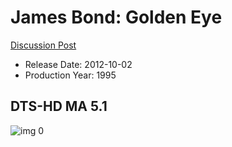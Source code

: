 # James Bond: Golden Eye

[Discussion Post](https://www.avsforum.com/threads/bass-eq-for-filtered-movies.2995212/post-56957228)

* Release Date: 2012-10-02
* Production Year: 1995

## DTS-HD MA 5.1

![img 0](https://i.imgur.com/vqvBexK.jpg)

